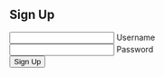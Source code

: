 <head>
    <link rel="stylesheet" href="signup.scss">
    <title>Geotourism - Sign Up</title>
</head>
<body>
    <section>
        <div class="signin-box">
            <div class="signin-value">
                <form action="">
                    <h2>Sign Up</h2>
                    <div class="inputbox">
                        <ion-icon name="mail-outline"></ion-icon>
                        <input type="email" required>
                        <label for="">Username</label>
                    </div>
                    <div class="inputbox">
                        <ion-icon name="lock-closed-outline"></ion-icon>
                        <input type="password" required>
                        <label for="">Password</label>
                    </div>
                    <button onclick="goBack()">Sign Up</button>
                </form>
            </div>
        </div>
    </section>
    <script>
        function goBack() {
            window.location.href = "https://a1234l.github.io/Final-CSP-Project/index";
        }
    </script>
    <script type="module" src="https://unpkg.com/ionicons@7.1.0/dist/ionicons/ionicons.esm.js"></script>
    <script nomodule src="https://unpkg.com/ionicons@7.1.0/dist/ionicons/ionicons.js"></script>
</body>
